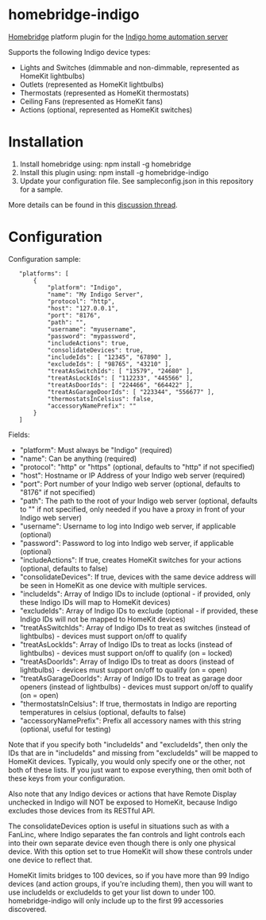 # homebridge-indigo
[Homebridge](https://github.com/nfarina/homebridge) platform plugin for the [Indigo home automation server](http://indigodomotics.com/)

Supports the following Indigo device types:
* Lights and Switches (dimmable and non-dimmable, represented as HomeKit lightbulbs)
* Outlets (represented as HomeKit lightbulbs)
* Thermostats (represented as HomeKit thermostats)
* Ceiling Fans (represented as HomeKit fans)
* Actions (optional, represented as HomeKit switches)

# Installation

1. Install homebridge using: npm install -g homebridge
2. Install this plugin using: npm install -g homebridge-indigo
3. Update your configuration file. See sampleconfig.json in this repository for a sample. 

More details can be found in this [discussion thread](http://forums.indigodomo.com/viewtopic.php?f=9&t=15008).

# Configuration

Configuration sample:

 ```
    "platforms": [
        {
            "platform": "Indigo",
            "name": "My Indigo Server",
            "protocol": "http",
            "host": "127.0.0.1",
            "port": "8176",
            "path": "",
            "username": "myusername",
            "password": "mypassword",
            "includeActions": true,
            "consolidateDevices": true,
            "includeIds": [ "12345", "67890" ],
            "excludeIds": [ "98765", "43210" ],
            "treatAsSwitchIds": [ "13579", "24680" ],
            "treatAsLockIds": [ "112233", "445566" ],
            "treatAsDoorIds": [ "224466", "664422" ],
            "treatAsGarageDoorIds": [ "223344", "556677" ],
            "thermostatsInCelsius": false,
            "accessoryNamePrefix": ""
        }
    ]
```

Fields: 
* "platform": Must always be "Indigo" (required)
* "name": Can be anything (required)
* "protocol": "http" or "https" (optional, defaults to "http" if not specified)
* "host": Hostname or IP Address of your Indigo web server (required)
* "port": Port number of your Indigo web server (optional, defaults to "8176" if not specified)
* "path": The path to the root of your Indigo web server (optional, defaults to "" if not specified, only needed if you have a proxy in front of your Indigo web server)
* "username": Username to log into Indigo web server, if applicable (optional)
* "password": Password to log into Indigo web server, if applicable (optional)
* "includeActions": If true, creates HomeKit switches for your actions (optional, defaults to false)
* "consolidateDevices": If true, devices with the same device address will be seen in HomeKit as one device with multiple services.
* "includeIds": Array of Indigo IDs to include (optional - if provided, only these Indigo IDs will map to HomeKit devices)
* "excludeIds": Array of Indigo IDs to exclude (optional - if provided, these Indigo IDs will not be mapped to HomeKit devices)
* "treatAsSwitchIds": Array of Indigo IDs to treat as switches (instead of lightbulbs) - devices must support on/off to qualify
* "treatAsLockIds": Array of Indigo IDs to treat as locks (instead of lightbulbs) - devices must support on/off to qualify (on = locked)
* "treatAsDoorIds": Array of Indigo IDs to treat as doors (instead of lightbulbs) - devices must support on/off to qualify (on = open)
* "treatAsGarageDoorIds": Array of Indigo IDs to treat as garage door openers (instead of lightbulbs) - devices must support on/off to qualify (on = open)
* "thermostatsInCelsius": If true, thermostats in Indigo are reporting temperatures in celsius (optional, defaults to false)
* "accessoryNamePrefix": Prefix all accessory names with this string (optional, useful for testing)

Note that if you specify both "includeIds" and "excludeIds", then only the IDs that are in
"includeIds" and missing from "excludeIds" will be mapped to HomeKit devices.  Typically,
you would only specify one or the other, not both of these lists.  If you just want to
expose everything, then omit both of these keys from your configuration.

Also note that any Indigo devices or actions that have Remote Display unchecked in Indigo
will NOT be exposed to HomeKit, because Indigo excludes those devices from its RESTful API.

The consolidateDevices option is useful in situations such as with a FanLinc, where Indigo separates the fan controls and light controls each into their own separate device even though there is only one physical device.  With this option set to true HomeKit will show these controls under one device to reflect that.

HomeKit limits bridges to 100 devices, so if you have more than 99 Indigo
devices (and action groups, if you're including them), then you will want
to use includeIds or excludeIds to get your list down to under 100.
homebridge-indigo will only include up to the first 99 accessories discovered.

